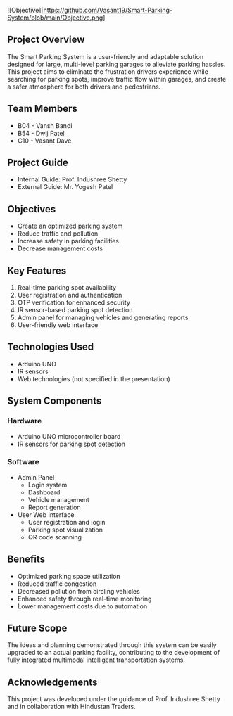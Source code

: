 ![Objective][https://github.com/Vasant19/Smart-Parking-System/blob/main/Objective.png]

## Project Overview

The Smart Parking System is a user-friendly and adaptable solution designed for large, multi-level parking garages to alleviate parking hassles. This project aims to eliminate the frustration drivers experience while searching for parking spots, improve traffic flow within garages, and create a safer atmosphere for both drivers and pedestrians.

## Team Members

- B04 - Vansh Bandi
- B54 - Dwij Patel
- C10 - Vasant Dave

## Project Guide

- Internal Guide: Prof. Indushree Shetty
- External Guide: Mr. Yogesh Patel

## Objectives

- Create an optimized parking system
- Reduce traffic and pollution
- Increase safety in parking facilities
- Decrease management costs

## Key Features

1. Real-time parking spot availability
2. User registration and authentication
3. OTP verification for enhanced security
4. IR sensor-based parking spot detection
5. Admin panel for managing vehicles and generating reports
6. User-friendly web interface

## Technologies Used

- Arduino UNO
- IR sensors
- Web technologies (not specified in the presentation)

## System Components

### Hardware
- Arduino UNO microcontroller board
- IR sensors for parking spot detection

### Software
- Admin Panel
  - Login system
  - Dashboard
  - Vehicle management
  - Report generation
- User Web Interface
  - User registration and login
  - Parking spot visualization
  - QR code scanning

## Benefits

- Optimized parking space utilization
- Reduced traffic congestion
- Decreased pollution from circling vehicles
- Enhanced safety through real-time monitoring
- Lower management costs due to automation

## Future Scope

The ideas and planning demonstrated through this system can be easily upgraded to an actual parking facility, contributing to the development of fully integrated multimodal intelligent transportation systems.

## Acknowledgements

This project was developed under the guidance of Prof. Indushree Shetty and in collaboration with Hindustan Traders.

